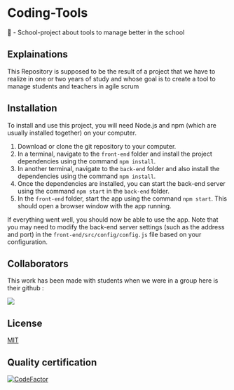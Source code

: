 # Coding-Tools

🔬 - School-project about tools to manage better in the school 

## Explainations 

This Repository is supposed to be the result of a project that we have to realize in one or two years of study and whose goal is to create a tool to manage students and teachers in agile scrum

## Installation
To install and use this project, you will need Node.js and npm (which are usually installed together) on your computer.

1. Download or clone the git repository to your computer.
2. In a terminal, navigate to the `front-end` folder and install the project dependencies using the command `npm install`.
3. In another terminal, navigate to the `back-end` folder and also install the dependencies using the command `npm install`.
4. Once the dependencies are installed, you can start the back-end server using the command `npm start` in the `back-end` folder.
5. In the `front-end` folder, start the app using the command `npm start`. This should open a browser window with the app running.

If everything went well, you should now be able to use the app. Note that you may need to modify the back-end server settings (such as the address and port) in the `front-end/src/config/config.js` file based on your configuration.

## Collaborators

This work has been made with students when we were in a group here is their github :

<a href="https://github.com/CodingFactory-Repos/Coding-Tools/graphs/contributors">
  <img src="https://contrib.rocks/image?repo=CodingFactory-Repos/Coding-Tools" />
</a>

## License
[MIT](https://choosealicense.com/licenses/mit/)

## Quality certification
[![CodeFactor](https://www.codefactor.io/repository/github/codingfactory-repos/coding-tools/badge)](https://www.codefactor.io/repository/github/codingfactory-repos/coding-tools)

